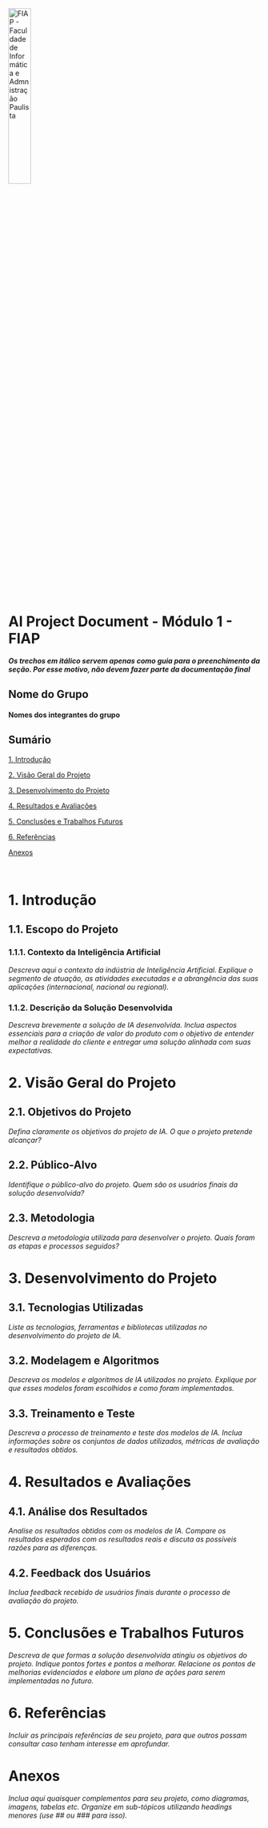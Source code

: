
<img src="../download/logo-fiap" alt="FIAP - Faculdade de Informática e Admnistração Paulista" border="0" width=30% height=30%>

# AI Project Document - Módulo 1 - FIAP

**_Os trechos em itálico servem apenas como guia para o preenchimento da seção. Por esse motivo, não devem fazer parte da documentação final_**

## Nome do Grupo

#### Nomes dos integrantes do grupo



## Sumário

[1. Introdução](#c1)

[2. Visão Geral do Projeto](#c2)

[3. Desenvolvimento do Projeto](#c3)

[4. Resultados e Avaliações](#c4)

[5. Conclusões e Trabalhos Futuros](#c5)

[6. Referências](#c6)

[Anexos](#c7)

<br>

# <a name="c1"></a>1. Introdução

## 1.1. Escopo do Projeto

### 1.1.1. Contexto da Inteligência Artificial

*Descreva aqui o contexto da indústria de Inteligência Artificial. Explique o segmento de atuação, as atividades executadas e a abrangência das suas aplicações (internacional, nacional ou regional).*

### 1.1.2. Descrição da Solução Desenvolvida

*Descreva brevemente a solução de IA desenvolvida. Inclua aspectos essenciais para a criação de valor do produto com o objetivo de entender melhor a realidade do cliente e entregar uma solução alinhada com suas expectativas.*

# <a name="c2"></a>2. Visão Geral do Projeto

## 2.1. Objetivos do Projeto

*Defina claramente os objetivos do projeto de IA. O que o projeto pretende alcançar?*

## 2.2. Público-Alvo

*Identifique o público-alvo do projeto. Quem são os usuários finais da solução desenvolvida?*

## 2.3. Metodologia

*Descreva a metodologia utilizada para desenvolver o projeto. Quais foram as etapas e processos seguidos?*

# <a name="c3"></a>3. Desenvolvimento do Projeto

## 3.1. Tecnologias Utilizadas

*Liste as tecnologias, ferramentas e bibliotecas utilizadas no desenvolvimento do projeto de IA.*

## 3.2. Modelagem e Algoritmos

*Descreva os modelos e algoritmos de IA utilizados no projeto. Explique por que esses modelos foram escolhidos e como foram implementados.*

## 3.3. Treinamento e Teste

*Descreva o processo de treinamento e teste dos modelos de IA. Inclua informações sobre os conjuntos de dados utilizados, métricas de avaliação e resultados obtidos.*

# <a name="c4"></a>4. Resultados e Avaliações

## 4.1. Análise dos Resultados

*Analise os resultados obtidos com os modelos de IA. Compare os resultados esperados com os resultados reais e discuta as possíveis razões para as diferenças.*

## 4.2. Feedback dos Usuários

*Inclua feedback recebido de usuários finais durante o processo de avaliação do projeto.*

# <a name="c5"></a>5. Conclusões e Trabalhos Futuros

*Descreva de que formas a solução desenvolvida atingiu os objetivos do projeto. Indique pontos fortes e pontos a melhorar. Relacione os pontos de melhorias evidenciados e elabore um plano de ações para serem implementadas no futuro.*

# <a name="c6"></a>6. Referências

_Incluir as principais referências de seu projeto, para que outros possam consultar caso tenham interesse em aprofundar._

# <a name="c7"></a>Anexos

*Inclua aqui quaisquer complementos para seu projeto, como diagramas, imagens, tabelas etc. Organize em sub-tópicos utilizando headings menores (use ## ou ### para isso).*
